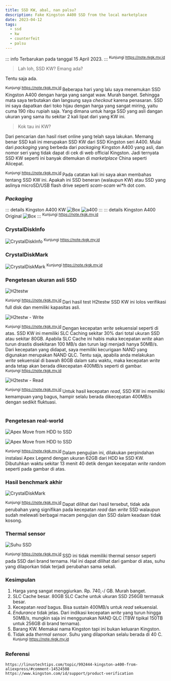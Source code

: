 ```yaml
---
title: SSD KW, abal, nan palsu?
description: Fake Kingston A400 SSD from the local marketplace 
date: 2023-04-12
tags:
  - ssd
  - kw
  - counterfeit
  - palsu
---
```

::: info 
Terbarukan pada tanggal 15 April 2023.
:::
<sup class="watermark">Kunjungi https://note.rkgk.my.id </sup> 

> Lah loh, SSD KW? Emang ada? 


Tentu saja ada.

<sup class="watermark">Kunjungi https://note.rkgk.my.id </sup>
Beberapa hari yang lalu saya menemukan SSD Kingston A400 dengan harga yang sangat waw. Murah banget. Sehingga mata saya terbutakan dan langsung saya *checkout* karena penasaran. SSD ini saya dapatkan dari toko hijau dengan harga yang sangat miring, yaitu cuma 190 ribu rupiah saja. Yang dimana untuk harga SSD yang asli dangan ukuran yang sama itu sekitar 2 kali lipat dari yang KW ini. 

> Kok tau ini KW?

Dari pencarian dan hasil riset online yang telah saya lakukan. Memang benar SSD kali ini merupakan SSD KW dari SSD Kingston seri A400. Mulai dari *packaging* yang berbeda dari *packaging* Kingston A400 yang asli, dan nomor seri yang tidak dapat di cek di web official Kingston. Jadi ternyata SSD KW seperti ini banyak ditemukan di *marketplace* China seperti Alicepat.

<sup class="watermark">Kunjungi https://note.rkgk.my.id </sup>
Pada catatan kali ini saya akan membahas tentang SSD KW ini. Apakah ini SSD beneran (walaupun KW) atau SSD yang aslinya microSD/USB flash drive seperti *scam-scam* wi*h dot com.


### *Packaging*
::: details Kingston A400 KW
![Box](/public/a400-1.jpg)
![a400](/public/a400-2.jpg)
:::
::: details Kingston A400 Original
![Box](/public/a400-3.jpg)
:::
<sup class="watermark">Kunjungi https://note.rkgk.my.id </sup><br>
### CrystalDiskInfo

![CrystalDiskInfo](/public/a400kwinfo.png)
<sup class="watermark">Kunjungi https://note.rkgk.my.id </sup>
### CrystalDiskMark

![CrystalDiskMark](/public/a400kwdiskmark.png)
<sup class="watermark">Kunjungi https://note.rkgk.my.id </sup>

### Pengetesan ukuran asli SSD

![H2testw](/public/a400h2test.png)

<sup class="watermark">Kunjungi https://note.rkgk.my.id </sup>
Dari hasil test H2testw SSD KW ini lolos verifikasi full disk dan memiliki kapasitas asli.

![H2testw - Write](/public/a400kwh2write.png)

<sup class="watermark">Kunjungi https://note.rkgk.my.id </sup>
Dengan kecepatan *write* sekuensial seperti di atas. SSD KW ini memiliki SLC Caching sekitar 30% dari total ukuran SSD atau sekitar 80GB. Apabila SLC Cache ini habis maka kecepatan *write* akan turun drastis disekitaran 100 MB/s dan turun lagi menjadi hanya 50MB/s. Dari kecepatan yang didapat, saya memiliki kecurigaan NAND yang digunakan merupakan NAND QLC. Tentu saja, apabila anda melakukan *write* sekuensial di bawah 80GB dalam satu waktu, maka kecepatan *write* anda tetap akan berada dikecepatan 400MB/s seperti di gambar.
<br><sup class="watermark">Kunjungi https://note.rkgk.my.id </sup>

![H2testw - Read](/public/a400kwh2read.png)

<sup class="watermark">Kunjungi https://note.rkgk.my.id </sup>
Untuk hasil kecepatan *read*, SSD KW ini memiliki kemampuan yang bagus, hampir selalu berada dikecepatan 400MB/s dengan sedikit fluktuasi.
<br><br>
### Pengetesan real-world


![Apex Move from HDD to SSD](/public/a400kwsteam.png)

![Apex Move from HDD to SSD](/public/a400kwapexwrite.png)

<sup class="watermark">Kunjungi https://note.rkgk.my.id </sup>
Dalam pengujian ini, dilakukan perpindahan instalasi Apex Legend dengan ukuran 62GB dari HDD ke SSD KW. Dibutuhkan waktu sekitar 13 menit 40 detik dengan kecepatan *write* random seperti pada gambar di atas.

### Hasil benchmark akhir


![CrystalDiskMark](/public/a400kwdiskmark-after.png)

<sup class="watermark">Kunjungi https://note.rkgk.my.id </sup>
Dapat dilihat dari hasil tersebut, tidak ada perubahan yang signifikan pada kecepatan *read* dan *write* SSD walaupun sudah melewati berbagai macam pengujian dan SSD dalam keadaan tidak kosong.    

### Thermal sensor

![Suhu SSD](/public/a400temp.png)

<sup class="watermark">Kunjungi https://note.rkgk.my.id </sup>
SSD ini tidak memiliki thermal sensor seperti pada SSD dari brand ternama. Hal ini dapat dilihat dari gambar di atas, suhu yang dilaporkan tidak terjadi perubahan sama sekali.

### Kesimpulan

1. Harga yang sangat menggiurkan. Rp. 740,-/ GB. Murah banget.
2. SLC Cache besar. 80GB SLC Cache untuk ukuran SSD 256GB termasuk besar.
3. Kecepatan *read* bagus. Bisa sustain 400MB/s untuk *read* sekuensial.
4. *Endurance* tidak jelas. Dari indikasi kecepatan *write* yang turun hingga 50MB/s, mungkin saja ini menggunakan NAND QLC (TBW tipikal 150TB untuk 256GB di brand ternama).
5. Barang KW. Memakai nama Kingston tapi ini bukan keluaran Kingston.  
6. Tidak ada *thermal sensor*. Suhu yang dilaporkan selalu berada di 40 C.
<sup class="watermark">Kunjungi https://note.rkgk.my.id </sup>

### Referensi
```
https://linustechtips.com/topic/992444-kingston-a400-from-aliexpress/#comment-14524508
https://www.kingston.com/id/support/product-verification
```